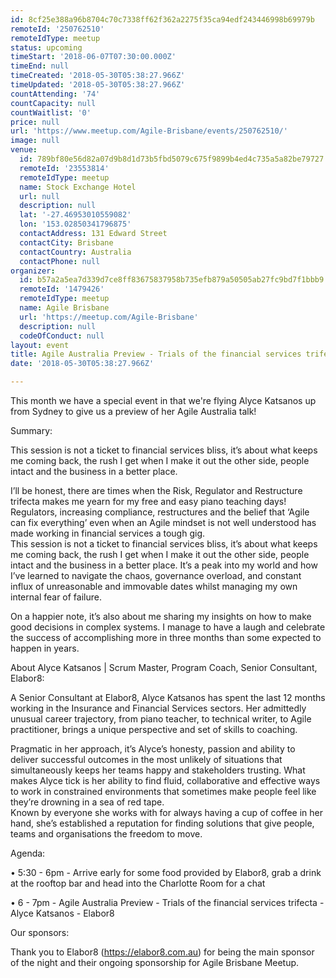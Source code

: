```yaml
---
id: 8cf25e388a96b8704c70c7338ff62f362a2275f35ca94edf243446998b69979b
remoteId: '250762510'
remoteIdType: meetup
status: upcoming
timeStart: '2018-06-07T07:30:00.000Z'
timeEnd: null
timeCreated: '2018-05-30T05:38:27.966Z'
timeUpdated: '2018-05-30T05:38:27.966Z'
countAttending: '74'
countCapacity: null
countWaitlist: '0'
price: null
url: 'https://www.meetup.com/Agile-Brisbane/events/250762510/'
image: null
venue:
  id: 789bf80e56d82a07d9b8d1d73b5fbd5079c675f9899b4ed4c735a5a82be79727
  remoteId: '23553814'
  remoteIdType: meetup
  name: Stock Exchange Hotel
  url: null
  description: null
  lat: '-27.46953010559082'
  lon: '153.02850341796875'
  contactAddress: 131 Edward Street
  contactCity: Brisbane
  contactCountry: Australia
  contactPhone: null
organizer:
  id: b57a2a5ea7d339d7ce8ff83675837958b735efb879a50505ab27fc9bd7f1bbb9
  remoteId: '1479426'
  remoteIdType: meetup
  name: Agile Brisbane
  url: 'https://meetup.com/Agile-Brisbane'
  description: null
  codeOfConduct: null
layout: event
title: Agile Australia Preview - Trials of the financial services trifecta
date: '2018-05-30T05:38:27.966Z'

---
```

<p>This month we have a special event in that we're flying Alyce Katsanos up from Sydney to give us a preview of her Agile Australia talk!</p> <p>Summary:</p> <p>This session is not a ticket to financial services bliss, it’s about what keeps me coming back, the rush I get when I make it out the other side, people intact and the business in a better place.</p> <p>I’ll be honest, there are times when the Risk, Regulator and Restructure trifecta makes me yearn for my free and easy piano teaching days! Regulators, increasing compliance, restructures and the belief that ‘Agile can fix everything’ even when an Agile mindset is not well understood has made working in financial services a tough gig.<br/>This session is not a ticket to financial services bliss, it’s about what keeps me coming back, the rush I get when I make it out the other side, people intact and the business in a better place. It’s a peak into my world and how I’ve learned to navigate the chaos, governance overload, and constant influx of unreasonable and immovable dates whilst managing my own internal fear of failure.</p> <p>On a happier note, it’s also about me sharing my insights on how to make good decisions in complex systems. I manage to have a laugh and celebrate the success of accomplishing more in three months than some expected to happen in years.</p> <p>About Alyce Katsanos | Scrum Master, Program Coach, Senior Consultant, Elabor8:</p> <p>A Senior Consultant at Elabor8, Alyce Katsanos has spent the last 12 months working in the Insurance and Financial Services sectors. Her admittedly unusual career trajectory, from piano teacher, to technical writer, to Agile practitioner, brings a unique perspective and set of skills to coaching.</p> <p>Pragmatic in her approach, it’s Alyce’s honesty, passion and ability to deliver successful outcomes in the most unlikely of situations that simultaneously keeps her teams happy and stakeholders trusting. What makes Alyce tick is her ability to find fluid, collaborative and effective ways to work in constrained environments that sometimes make people feel like they’re drowning in a sea of red tape.<br/>Known by everyone she works with for always having a cup of coffee in her hand, she’s established a reputation for finding solutions that give people, teams and organisations the freedom to move.</p> <p>Agenda:</p> <p>• 5:30 - 6pm - Arrive early for some food provided by Elabor8, grab a drink at the rooftop bar and head into the Charlotte Room for a chat</p> <p>• 6 - 7pm - Agile Australia Preview - Trials of the financial services trifecta - Alyce Katsanos - Elabor8</p> <p>Our sponsors:</p> <p>Thank you to Elabor8 (<a href="https://elabor8.com.au" class="linkified">https://elabor8.com.au</a>) for being the main sponsor of the night and their ongoing sponsorship for Agile Brisbane Meetup.</p>
